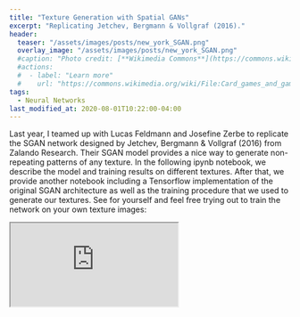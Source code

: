 ```yaml
---
title: "Texture Generation with Spatial GANs"
excerpt: "Replicating Jetchev, Bergmann & Vollgraf (2016)."
header:
  teaser: "/assets/images/posts/new_york_SGAN.png"
  overlay_image: "/assets/images/posts/new_york_SGAN.png"
  #caption: "Photo credit: [**Wikimedia Commons**](https://commons.wikimedia.org/wiki/)"
  #actions:
  #  - label: "Learn more"
  #    url: "https://commons.wikimedia.org/wiki/File:Card_games_and_game_tokens_01.jpg"
tags:
  - Neural Networks
last_modified_at: 2020-08-01T10:22:00-04:00
---
```


Last year, I teamed up with Lucas Feldmann and Josefine Zerbe to replicate the SGAN network 
designed by Jetchev, Bergmann & Vollgraf (2016) from Zalando Research. Their SGAN model 
provides a nice way to generate non-repeating patterns of any texture. In the following 
ipynb notebook, we describe the model and training results on different textures. After 
that, we provide another notebook including a Tensorflow implementation of the original 
SGAN architecture as well as the training procedure that we used to generate our textures.
See for yourself and feel free trying out to train the network on your own texture images:
<!--
<style>
iframe{height:15700px !important;}
</style>

<script src="https://gist.github.com/DiGyt/fb8e7f6e8819a7d6eb870e4cd2c6414e.js"></script>
-->
<script src="https://code.jquery.com/jquery-3.6.0.min.js"></script>
<script>
$(document).ready(function() {
  $('iframe').on('load', function() {
    var iframeHeight = $(this).contents().height();
    $(this).height(iframeHeight);
  });
});
</script>

<iframe src="https://gist.github.com/DiGyt/fb8e7f6e8819a7d6eb870e4cd2c6414e"></iframe>



<script src="https://gist.github.com/DiGyt/107a21458b83e05de67dd745addf3d40.js"></script>

